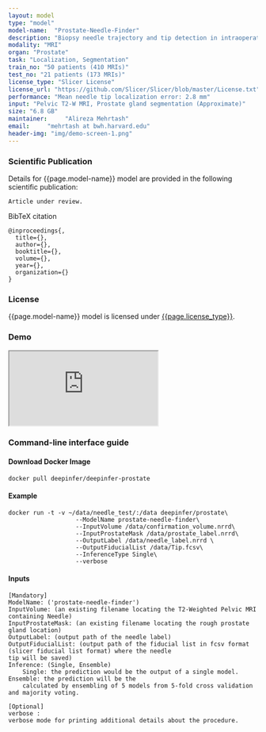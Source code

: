 ```yaml
---
layout: model
type: "model"
model-name:  "Prostate-Needle-Finder"
description: "Biopsy needle trajectory and tip detection in intraoperative MRIs."
modality: "MRI"
organ: "Prostate"
task: "Localization, Segmentation"
train_no: "50 patients (410 MRIs)"
test_no: "21 patients (173 MRIs)"
license_type: "Slicer License"
license_url: "https://github.com/Slicer/Slicer/blob/master/License.txt"
performance: "Mean needle tip localization error: 2.8 mm"
input: "Pelvic T2-W MRI, Prostate gland segmentation (Approximate)"
size: "6.8 GB"
maintainer:     "Alireza Mehrtash"
email:     "mehrtash at bwh.harvard.edu"
header-img: "img/demo-screen-1.png"
---
```



### Scientific Publication
Details for {{page.model-name}} model are provided in the following scientific publication:
```
Article under review.
```
BibTeX citation

```
@inproceedings{,
  title={},
  author={},
  booktitle={},
  volume={},
  year={},
  organization={}
}
```

### License
{{page.model-name}} model is licensed under [{{page.license_type}}]({{page.license_url}}).<br>

<!--For attribution in academic contexts, please cite the following work(s):-->

### Demo
<div class="row">
<div class="col-md-6">
<div class="embed-responsive embed-responsive-16by9">
<iframe src="https://www.youtube.com/embed/cKKjTxR-DxQ?rel=0&amp;showinfo=0" frameborder="1" allow="autoplay;" allowfullscreen></iframe>
</div>
</div>
</div>


### Command-line interface guide
#### Download Docker Image
```
docker pull deepinfer/deepinfer-prostate
```
#### Example
```
docker run -t -v ~/data/needle_test/:/data deepinfer/prostate\
                   --ModelName prostate-needle-finder\
                   --InputVolume /data/confirmation_volume.nrrd\
                   --InputProstateMask /data/prostate_label.nrrd\
                   --OutputLabel /data/needle_label.nrrd \
                   --OutputFiducialList /data/Tip.fcsv\
                   --InferenceType Single\
                   --verbose
```
#### Inputs
```
[Mandatory]
ModelName: ('prostate-needle-finder')
InputVolume: (an existing filename locating the T2-Weighted Pelvic MRI containing Needle)
InputProstateMask: (an existing filename locating the rough prostate gland location)
OutputLabel: (output path of the needle label)
OutputFiducialList: (output path of the fiducial list in fcsv format (slicer fiducial list format) where the needle
tip will be saved)
Inference: (Single, Ensemble)
    Single: the prediction would be the output of a single model. Ensemble: the prediction will be the 
    calculated by ensembling of 5 models from 5-fold cross validation and majority voting.

[Optional]
verbose : 
verbose mode for printing additional details about the procedure.
```
<!-- ### Related blog posts -->

